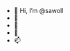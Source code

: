 - 👋 Hi, I’m @sawoll
- 👀 
- 🌱 
- 💞️ 
- 📫  

<!---
sawoll/sawoll is a ✨ special ✨ repository because its `README.md` (this file) appears on your GitHub profile.
You can click the Preview link to take a look at your changes.
--->

